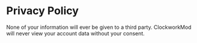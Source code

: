 # Privacy Policy

None of your information will ever be given to a third party. ClockworkMod will never view your account data without your consent.
